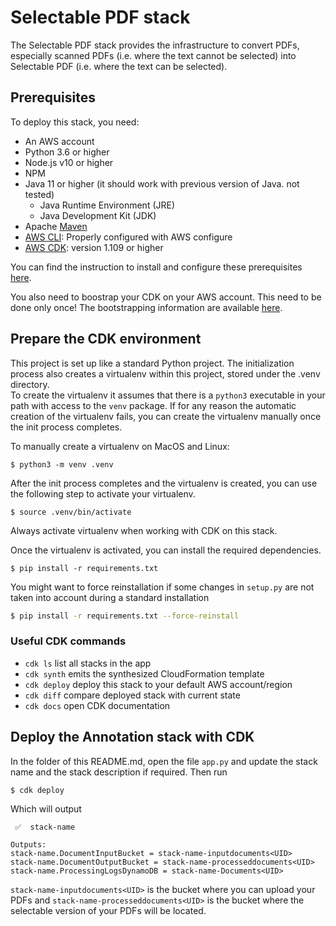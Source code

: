 # Selectable PDF stack

The Selectable PDF stack provides the infrastructure to convert PDFs, especially 
scanned PDFs (i.e. where the text cannot be selected) into Selectable PDF 
(i.e. where the text can be selected).

## Prerequisites

To deploy this stack, you need:
* An AWS account
* Python 3.6 or higher
* Node.js v10 or higher
* NPM
* Java 11 or higher (it should work with previous version of Java. not tested)
    * Java Runtime Environment (JRE)
    * Java Development Kit (JDK)
* Apache [Maven](https://maven.apache.org/)
* [AWS CLI](https://aws.amazon.com/cli/): Properly configured with AWS configure
* [AWS CDK](https://aws.amazon.com/cdk/): version 1.109 or higher

You can find the instruction to install and configure these prerequisites [here](https://docs.aws.amazon.com/cdk/latest/guide/getting_started.html#getting_started_prerequisites).

You also need to boostrap your CDK on your AWS account. This need to be done only 
once! The bootstrapping information are available [here](https://docs.aws.amazon.com/cdk/latest/guide/getting_started.html#getting_started_bootstrap).

## Prepare the CDK environment

This project is set up like a standard Python project.  The initialization process 
also creates a virtualenv within this project, stored under the .venv directory.  
To create the virtualenv it assumes that there is a `python3` executable in your 
path with access to the `venv` package. If for any reason the automatic creation 
of the virtualenv fails, you can create the virtualenv manually once the init 
process completes.

To manually create a virtualenv on MacOS and Linux:
```
$ python3 -m venv .venv
```

After the init process completes and the virtualenv is created, you can use the 
following step to activate your virtualenv.
```
$ source .venv/bin/activate
```
Always activate virtualenv when working with CDK on this stack.

Once the virtualenv is activated, you can install the required dependencies.
```
$ pip install -r requirements.txt
```

You might want to force reinstallation if some changes in `setup.py` are not taken 
into account during a standard installation
```bash
$ pip install -r requirements.txt --force-reinstall
```

### Useful CDK commands

 * `cdk ls`          list all stacks in the app
 * `cdk synth`       emits the synthesized CloudFormation template
 * `cdk deploy`      deploy this stack to your default AWS account/region
 * `cdk diff`        compare deployed stack with current state
 * `cdk docs`        open CDK documentation

## Deploy the Annotation stack with CDK
In the folder of this README.md, open the file `app.py` and update the stack name 
and the stack description if required. Then run
```bash
$ cdk deploy
```
Which will output
```
 ✅  stack-name

Outputs:
stack-name.DocumentInputBucket = stack-name-inputdocuments<UID>
stack-name.DocumentOutputBucket = stack-name-processeddocuments<UID>
stack-name.ProcessingLogsDynamoDB = stack-name-Documents<UID>
```
`stack-name-inputdocuments<UID>` is the bucket where you can upload your PDFs 
and `stack-name-processeddocuments<UID>` is the bucket where the selectable version 
of your PDFs will be located.




